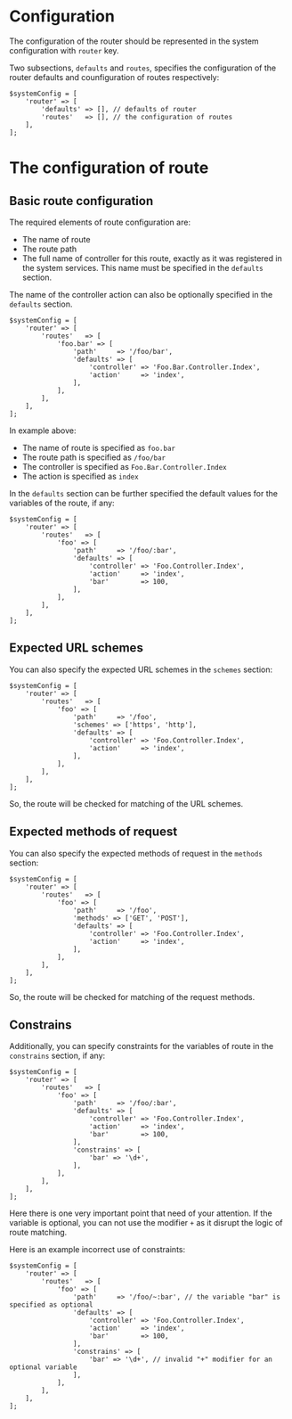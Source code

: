 Configuration
=============

The configuration of the router should be represented in the system 
configuration with `router` key.

Two subsections, `defaults` and `routes`,  specifies the configuration of the 
router defaults and counfiguration of routes respectively:
```
$systemConfig = [
    'router' => [
        'defaults' => [], // defaults of router
        'routes'   => [], // the configuration of routes
    ],
];
```

# The configuration of route

## Basic route configuration

The required elements of route configuration are:

- The name of route
- The route path
- The full name of controller for this route, exactly as it was registered in 
  the system services. This name must be specified in the `defaults` section.
  
The name of the controller action can also be optionally specified in the 
`defaults` section.

```
$systemConfig = [
    'router' => [
        'routes'   => [
            'foo.bar' => [
                'path'     => '/foo/bar',
                'defaults' => [
                    'controller' => 'Foo.Bar.Controller.Index',
                    'action'     => 'index',
                ],
            ],
        ],
    ],
];
```

In example above:

- The name of route is specified as `foo.bar`
- The route path is specified as `/foo/bar`
- The controller is specified as `Foo.Bar.Controller.Index`
- The action is specified as `index`

In the `defaults` section can be further specified the default values for the
variables of the route, if any:

```
$systemConfig = [
    'router' => [
        'routes'   => [
            'foo' => [
                'path'     => '/foo/:bar',
                'defaults' => [
                    'controller' => 'Foo.Controller.Index',
                    'action'     => 'index',
                    'bar'        => 100,
                ],
            ],
        ],
    ],
];
```

## Expected URL schemes

You can also specify the expected URL schemes in the `schemes` section:
```
$systemConfig = [
    'router' => [
        'routes'   => [
            'foo' => [
                'path'     => '/foo',
                'schemes' => ['https', 'http'],
                'defaults' => [
                    'controller' => 'Foo.Controller.Index',
                    'action'     => 'index',
                ],
            ],
        ],
    ],
];
```
So, the route will be checked for matching of the URL schemes.

## Expected methods of request
You can also specify the expected methods of request in the `methods` section:
```
$systemConfig = [
    'router' => [
        'routes'   => [
            'foo' => [
                'path'     => '/foo',
                'methods' => ['GET', 'POST'],
                'defaults' => [
                    'controller' => 'Foo.Controller.Index',
                    'action'     => 'index',
                ],
            ],
        ],
    ],
];
```
So, the route will be checked for matching of the request methods.

## Constrains

Additionally, you can specify constraints for the variables of route in the 
`constrains` section, if any:

```
$systemConfig = [
    'router' => [
        'routes'   => [
            'foo' => [
                'path'     => '/foo/:bar',
                'defaults' => [
                    'controller' => 'Foo.Controller.Index',
                    'action'     => 'index',
                    'bar'        => 100,
                ],
                'constrains' => [
                    'bar' => '\d+',
                ],
            ],
        ],
    ],
];
```

Here there is one very important point that need of your attention.
If the variable is optional, you can not use the modifier `+` as it disrupt the
logic of route matching.

Here is an example incorrect use of constraints:
```
$systemConfig = [
    'router' => [
        'routes'   => [
            'foo' => [
                'path'     => '/foo/~:bar', // the variable "bar" is specified as optional
                'defaults' => [
                    'controller' => 'Foo.Controller.Index',
                    'action'     => 'index',
                    'bar'        => 100,
                ],
                'constrains' => [
                    'bar' => '\d+', // invalid "+" modifier for an optional variable
                ],
            ],
        ],
    ],
];
```

